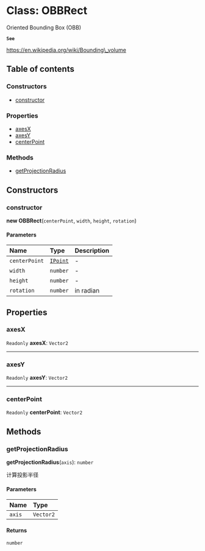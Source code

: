 # Class: OBBRect

Oriented Bounding Box (OBB)

**`See`**

https://en.wikipedia.org/wiki/Bounding\_volume

## Table of contents

### Constructors

* [constructor](/auto-docs/fixed-layout-editor/classes/OBBRect.md#constructor)

### Properties

* [axesX](/auto-docs/fixed-layout-editor/classes/OBBRect.md#axesx)
* [axesY](/auto-docs/fixed-layout-editor/classes/OBBRect.md#axesy)
* [centerPoint](/auto-docs/fixed-layout-editor/classes/OBBRect.md#centerpoint)

### Methods

* [getProjectionRadius](/auto-docs/fixed-layout-editor/classes/OBBRect.md#getprojectionradius)

## Constructors

### constructor

**new OBBRect**(`centerPoint`, `width`, `height`, `rotation`)

#### Parameters

| Name | Type | Description |
| :------ | :------ | :------ |
| `centerPoint` | [`IPoint`](/auto-docs/fixed-layout-editor/interfaces/IPoint.md) | - |
| `width` | `number` | - |
| `height` | `number` | - |
| `rotation` | `number` | in radian |

## Properties

### axesX

`Readonly` **axesX**: `Vector2`

***

### axesY

`Readonly` **axesY**: `Vector2`

***

### centerPoint

`Readonly` **centerPoint**: `Vector2`

## Methods

### getProjectionRadius

**getProjectionRadius**(`axis`): `number`

计算投影半径

#### Parameters

| Name | Type |
| :------ | :------ |
| `axis` | `Vector2` |

#### Returns

`number`
